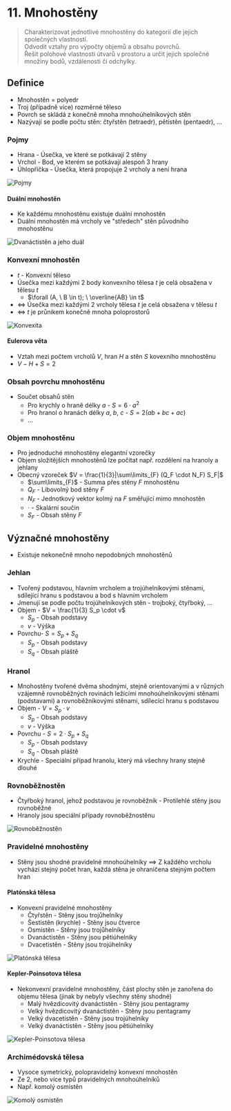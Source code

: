 # 11. Mnohostěny

> Charakterizovat jednotlivé mnohostěny do kategorií dle jejich společných vlastností. \
> Odvodit vztahy pro výpočty objemů a obsahu povrchů. \
> Řešit polohové vlastnosti útvarů v prostoru a určit jejich společné množiny bodů, vzdálenosti či odchylky.

## Definice

- Mnohostěn = polyedr
- Troj (případně více) rozměrné těleso
- Povrch se skládá z konečně mnoha mnohoúhelníkových stěn
- Nazývají se podle počtu stěn: čtyřstěn (tetraedr), pětistěn (pentaedr), ...

### Pojmy

- Hrana - Úsečka, ve které se potkávají 2 stěny
- Vrchol - Bod, ve kterém se potkávají alespoň 3 hrany
- Úhlopříčka - Úsečka, která propojuje 2 vrcholy a není hrana

![Pojmy](./pojmy.png)

#### Duální mnohostěn

- Ke každému mnohostěnu existuje duální mnohostěn
- Duální mnohostěn má vrcholy ve "středech" stěn původního mnohostěnu

![Dvanáctistěn a jeho duál](./dual.png)

### Konvexní mnohostěn

- $t$ - Konvexní těleso
- Úsečka mezi každými 2 body konvexního tělesa $t$ je celá obsažena v tělesu $t$
  - $\forall (A, \ B \in t); \ \overline{AB} \in t$
- $\iff$ Úsečka mezi každými 2 vrcholy tělesa $t$ je celá obsažena v tělesu $t$
- $\iff$ $t$ je průnikem konečně mnoha poloprostorů

![Konvexita](./konvexita.png)

#### Eulerova věta

- Vztah mezi počtem vrcholů $V$, hran $H$ a stěn $S$ kovexního mnohostěnu
- $V - H + S = 2$

### Obsah povrchu mnohostěnu

- Součet obsahů stěn
  - Pro krychly o hraně délky $a$ - $S =  6 \cdot a^2$
  - Pro hranol o hranách délky $a, \ b, \ c$ - $S = 2(ab + bc + ac)$
  - ...

### Objem mnohostěnu

- Pro jednoduché mnohostěny elegantní vzorečky
- Objem složitějších mnohostěnů lze počítat např. rozdělení na hranoly a jehlany
- Obecný vzoreček $V = \frac{1}{3}|\sum\limits_{F} (Q_F \cdot N_F) S_F|$
  - $\sum\limits_{F}$ - Summa přes stěny $F$ mnohostěnu
  - $Q_F$ - Libovolný bod stěny $F$
  - $N_F$ - Jednotkový vektor kolmý na $F$ směřující mimo mnohostěn
  - $\cdot$ - Skalární součin
  - $S_F$ - Obsah stěny $F$

## Význačné mnohostěny

- Existuje nekonečně mnoho nepodobných mnohostěnů

### Jehlan

- Tvořený podstavou, hlavním vrcholem a trojúhelníkovými stěnami, sdílející hranu s podstavou a bod s hlavním vrcholem
- Jmenují se podle počtu trojúhelníkových stěn - trojboký, čtyřboký, ...
- Objem - $V = \frac{1}{3} S_p \cdot v$
  - $S_p$ - Obsah podstavy
  - $v$ - Výška
- Povrchu- $S = S_p + S_q$
  - $S_p$ - Obsah podstavy
  - $S_q$ - Obsah pláště

### Hranol

- Mnohostěny tvořené dvěma shodnými, stejně orientovanými a v různých vzájemně rovnoběžných rovinách ležícími mnohoúhelníkovými stěnami (podstavami) a rovnoběžníkovými stěnami, sdílecící hranu s podstavou
- Objem - $V = S_p \cdot v$
  - $S_p$ - Obsah podstavy
  - $v$ - Výška
- Povrchu - $S = 2 \cdot S_p + S_q$
  - $S_p$ - Obsah podstavy
  - $S_q$ - Obsah pláště
- Krychle - Speciální případ hranolu, který má všechny hrany stejně dlouhé

### Rovnoběžnostěn

- Čtyřboký hranol, jehož podstavou je rovnoběžník - Protilehlé stěny jsou rovnoběžné
- Hranoly jsou speciální případy rovnoběžnostěnu

![Rovnoběžnostěn](./rovnobeznosten.png)

### Pravidelné mnohostěny

- Stěny jsou shodné pravidelné mnohoúhelníky $\implies$ Z každého vrcholu vychází stejný počet hran, každá stěna je ohraničena stejným počtem hran

#### Platónská tělesa

- Konvexní pravidelné mnohostěny
  - Čtyřstěn - Stěny jsou trojůhelníky
  - Šestistěn (krychle) - Stěny jsou čtverce
  - Osmistěn - Stěny jsou trojůhelníky
  - Dvanáctistěn - Stěny jsou pětiúhelníky
  - Dvacetistěn - Stěny jsou trojúhelníky

![Platónská tělesa](./platonska_telesa.png)

#### Kepler-Poinsotova tělesa

- Nekonvexní pravidelné mnohostěny, část plochy stěn je zanořena do objemu tělesa (jinak by nebyly všechny stěny shodné)
  - Malý hvězdicovitý dvanáctistěn - Stěny jsou pentagramy
  - Velký hvězdicovitý dvanáctistěn - Stěny jsou pentagramy
  - Velký dvacetistěn - Stěny jsou trojúhelníky
  - Velký dvanáctistěn - Stěny jsou pětiúhelníky

![Kepler-Poinsotova tělesa](./kepler-poinsotova_telesa.png)

### Archimédovská tělesa

- Vysoce symetrický, polopravidelný konvexní mnohostěn
- Ze 2, nebo více typů pravidelných mnohoúhelníků
- Např. komolý osmistěn

![Komolý osmistěn](./komoly_osmisten.png)
